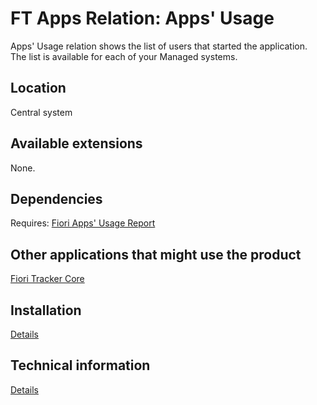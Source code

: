 # FT Apps Relation: Apps' Usage

Apps' Usage relation shows the list of users that started the application. The list is available for each of your Managed systems.

## Location
Central system

## Available extensions
None.

## Dependencies
Requires: 
[Fiori Apps' Usage Report](../../fa/FPS01/main.md)

## Other applications that might use the product
[Fiori Tracker Core](../../core/SPS02/main.md)

## Installation 
[Details](inst.md)

## Technical information
[Details](tech.md)